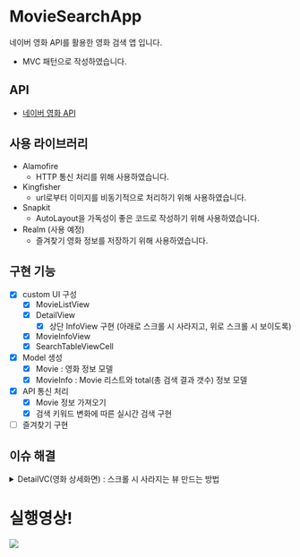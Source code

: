 # MovieSearchApp
네이버 영화 API를 활용한 영화 검색 앱 입니다.

- MVC 패턴으로 작성하였습니다.

## API
- [네이버 영화 API](https://developers.naver.com/docs/serviceapi/search/movie/movie.md#%EC%98%81%ED%99%94)

## 사용 라이브러리
- Alamofire
  - HTTP 통신 처리를 위해 사용하였습니다.
- Kingfisher
  - url로부터 이미지를 비동기적으로 처리하기 위해 사용하였습니다.
- Snapkit
  - AutoLayout을 가독성이 좋은 코드로 작성하기 위해 사용하였습니다.
- Realm (사용 예정)
  - 즐겨찾기 영화 정보를 저장하기 위해 사용하였습니다.

## 구현 기능
- [x] custom UI 구성
  - [x] MovieListView
  - [x] DetailView
    - [x] 상단 InfoView 구현 (아래로 스크롤 시 사라지고, 위로 스크롤 시 보이도록)
  - [x] MovieInfoView
  - [x] SearchTableViewCell  
- [x] Model 생성
  - [x] Movie : 영화 정보 모델
  - [x] MovieInfo : Movie 리스트와 total(총 검색 결과 갯수) 정보 모델
- [x] API 통신 처리
  - [x] Movie 정보 가져오기
  - [x] 검색 키워드 변화에 따른 실시간 검색 구현
- [ ] 즐겨찾기 구현

## 이슈 해결

<details>
 <summary> DetailVC(영화 상세화면) : 스크롤 시 사라지는 뷰 만드는 방법 </summary>
 
 - 상단의 작은 뷰와 웹뷰로 화면이 구성되어있음
 - 아래로 스크롤을 하면 안보이고, 다시 위로 스크롤하면 보이는 뷰를 넣고 싶었음
 - view의 상단 제약조건의 contentOffset을 빼주어 구현함. (함께 있는 뷰가 UIScrollView를 상속받고 있다면 아래의 방법으로 적용 가능)
 
  ```swift
 class SomeView: UIView {
    // 변수 선언
    var topConstraint: Constraint? = nil
    ...

    // 제약조건 설정

    func setConstraints() {
      infoView.snp.makeConstraints {
        $0.leading.trailing.top.equalTo(safeArea)
        $0.height.equalTo(110)
        self.topConstraint = $0.top.equalTo(safeArea).constraint
      }
    }
 }

  // 스크롤 될 때 뷰 올라가게 하기
  extension SomeView: UIScrollViewDelegate {
   func scrollViewDidScroll(_ scrollView: UIScrollView) {
     guard let topConstraint = topConstraint else { return }

     if scrollView.contentOffset.y > 0 {
       if scrollView.contentOffset.y < 110 {
         topConstraint.update(offset: -scrollView.contentOffset.y)
       } else {
         topConstraint.update(offset: -110)
       }
     } else {
       topConstraint.update(offset: 0)
     }
   }
 }
  ```

</details>
  
  
# 실행영상!
<img src="https://user-images.githubusercontent.com/59866819/165029353-861e8a3c-0ba7-456b-9374-31b23f276646.gif">

  
